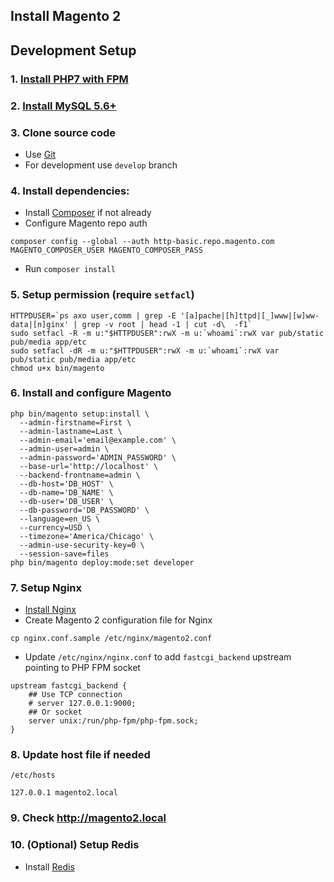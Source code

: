## Install Magento 2
## Development Setup

### 1. [Install PHP7 with FPM](3)

### 2. [Install MySQL 5.6+](4)

### 3. Clone source code

- Use [Git](6)
- For development use `develop` branch

### 4. Install dependencies:

- Install [Composer](1) if not already
- Configure Magento repo auth

```
composer config --global --auth http-basic.repo.magento.com MAGENTO_COMPOSER_USER MAGENTO_COMPOSER_PASS
```

- Run `composer install`

### 5. Setup permission (require `setfacl`)

```
HTTPDUSER=`ps axo user,comm | grep -E '[a]pache|[h]ttpd|[_]www|[w]ww-data|[n]ginx' | grep -v root | head -1 | cut -d\  -f1`
sudo setfacl -R -m u:"$HTTPDUSER":rwX -m u:`whoami`:rwX var pub/static pub/media app/etc
sudo setfacl -dR -m u:"$HTTPDUSER":rwX -m u:`whoami`:rwX var pub/static pub/media app/etc
chmod u+x bin/magento
```

### 6. Install and configure Magento

```
php bin/magento setup:install \
  --admin-firstname=First \
  --admin-lastname=Last \
  --admin-email='email@example.com' \
  --admin-user=admin \
  --admin-password='ADMIN_PASSWORD' \
  --base-url='http://localhost' \
  --backend-frontname=admin \
  --db-host='DB_HOST' \
  --db-name='DB_NAME' \
  --db-user='DB_USER' \
  --db-password='DB_PASSWORD' \
  --language=en_US \
  --currency=USD \
  --timezone='America/Chicago' \
  --admin-use-security-key=0 \
  --session-save=files
php bin/magento deploy:mode:set developer
```

### 7. Setup Nginx

- [Install Nginx](2)
- Create Magento 2 configuration file for Nginx

```
cp nginx.conf.sample /etc/nginx/magento2.conf
```

- Update `/etc/nginx/nginx.conf` to add `fastcgi_backend` upstream pointing to PHP FPM socket

```
upstream fastcgi_backend {
    ## Use TCP connection
    # server 127.0.0.1:9000;
    ## Or socket
    server unix:/run/php-fpm/php-fpm.sock;
}
```

### 8. Update host file if needed

`/etc/hosts`

```
127.0.0.1 magento2.local
```

### 9. Check <http://magento2.local>

### 10. (Optional) Setup Redis

- Install [Redis](5)

[1]: <http://getcomposer.org/>
[2]: <http://nginx.org/en/docs/install.html>
[3]: <http://php.net/manual/en/install.php>
[4]: <http://dev.mysql.com/doc/refman/5.7/en/installing.html>
[5]: <http://redis.io/download>
[6]: <https://git-scm.com/>
